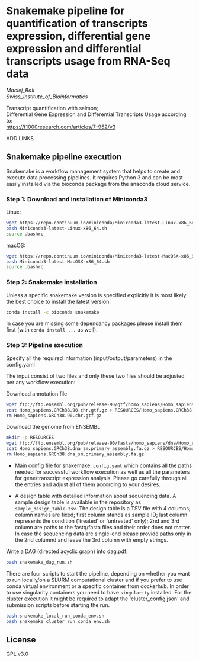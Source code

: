 # Snakemake pipeline for quantification of transcripts expression, differential gene expression and differential transcripts usage from RNA-Seq data
*Maciej_Bak  
Swiss_Institute_of_Bioinformatics*

Transcript quantification with salmon;  
Differential Gene Expression and Differential Transcripts Usage according to:  
https://f1000research.com/articles/7-952/v3

ADD LINKS

## Snakemake pipeline execution
Snakemake is a workflow management system that helps to create and execute data processing pipelines. It requires Python 3 and can be most easily installed via the bioconda package from the anaconda cloud service.

### Step 1: Download and installation of Miniconda3
Linux:
  ```bash
  wget https://repo.continuum.io/miniconda/Miniconda3-latest-Linux-x86_64.sh
  bash Miniconda3-latest-Linux-x86_64.sh
  source .bashrc
  ```

macOS:
  ```bash
  wget https://repo.continuum.io/miniconda/Miniconda3-latest-MacOSX-x86_64.sh
  bash Miniconda3-latest-MacOSX-x86_64.sh
  source .bashrc
  ```

### Step 2: Snakemake installation

Unless a  specific snakemake version is specified explicitly it is most likely the best choice to install the latest version:
  ```bash
  conda install -c bioconda snakemake
  ```

In case you are missing some dependancy packages please install them first (with `conda install ...` as well).

### Step 3: Pipeline execution
Specify all the required information (input/output/parameters) in the config.yaml 



The input consist of two files and only these two files should be adjusted per any workflow execution:

Download annotation file
```bash
wget ftp://ftp.ensembl.org/pub/release-90/gtf/homo_sapiens/Homo_sapiens.GRCh38.90.chr.gtf.gz
zcat Homo_sapiens.GRCh38.90.chr.gtf.gz > RESOURCES/Homo_sapiens.GRCh38.90.chr.gtf
rm Homo_sapiens.GRCh38.90.chr.gtf.gz
```

Download the genome from ENSEMBL

```bash
mkdir -p RESOURCES
wget ftp://ftp.ensembl.org/pub/release-90/fasta/homo_sapiens/dna/Homo_sapiens.GRCh38.dna_sm.primary_assembly.fa.gz
zcat Homo_sapiens.GRCh38.dna_sm.primary_assembly.fa.gz > RESOURCES/Homo_sapiens.GRCh38.dna_sm.primary_assembly.fa
rm Homo_sapiens.GRCh38.dna_sm.primary_assembly.fa.gz
```

* Main config file for snakemake: `config.yaml`
which contains all the paths needed for successful workflow execution as well as all the parameters for
gene/transcript expression analysis. Please go carefully through all the entries and adjust all of them according to your desires.

* A design table with detailed information about sequencing data. A sample design table is available in the repository as `sample_design_table.tsv`.
The design table is  a TSV file with 4 columns; column names are fixed; first column stands as sample ID; last column represents the condition ('treated' or 'untreated' only);
2nd and 3rd column are paths to the fastq/fasta files and their order does not matter.
In case the sequencing data are single-end please provide paths only in the 2nd columnd and leave the 3rd column with empty strings.



Write a DAG (directed acyclic graph) into dag.pdf:
  ```bash
  bash snakemake_dag_run.sh
  ```

There are four scripts to start the pipeline, depending on whether you want to run locally/on a SLURM computational cluster and if you prefer to use conda virtual environment or a specific container from dockerhub. In order to use singularity containers you need to have `singularity` installed. For the cluster execution it might be required to adapt the 'cluster_config.json' and submission scripts before starting the run.
  ```bash
  bash snakemake_local_run_conda_env.sh
  bash snakemake_cluster_run_conda_env.sh
  ```

## License

GPL v3.0
